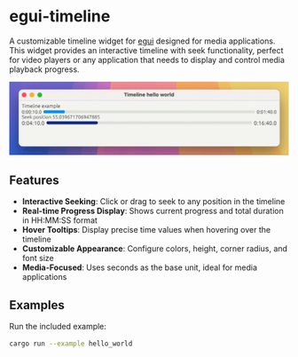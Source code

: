 # egui-timeline

A customizable timeline widget for [egui](https://github.com/emilk/egui) designed for media applications. This widget provides an interactive timeline with seek functionality, perfect for video players or any application that needs to display and control media playback progress.

![Timeline Widget](./media/example.gif)

## Features

- **Interactive Seeking**: Click or drag to seek to any position in the timeline
- **Real-time Progress Display**: Shows current progress and total duration in HH:MM:SS format
- **Hover Tooltips**: Display precise time values when hovering over the timeline
- **Customizable Appearance**: Configure colors, height, corner radius, and font size
- **Media-Focused**: Uses seconds as the base unit, ideal for media applications

## Examples

Run the included example:

```bash
cargo run --example hello_world
```
